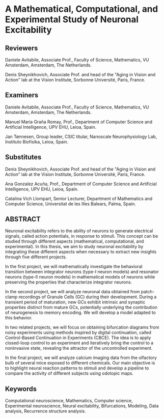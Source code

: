 # A Mathematical, Computational, and Experimental Study of Neuronal Excitability

## Reviewers
Daniele Avitabile, Associate Prof., Faculty of Science, Mathematics, VU Amsterdam, Amsterdam, The Netherlands.

Denis Sheynikhovich, Associate Prof. and head of the "Aging in Vision and Action" lab at the Vision Institute, Sorbonne Université, Paris, France.

## Examiners
Daniele Avitabile, Associate Prof., Faculty of Science, Mathematics, VU Amsterdam, Amsterdam, The Netherlands.

Manuel Maria Graña Romay, Prof., Department of Computer Science and Artificial Intelligence, UPV EHU, Leioa, Spain.

Jan Tønnesen, Group leader, CSIC titular, Nanoscale Neurophysiology Lab, Instituto Biofisika, Leioa, Spain.

## Substitutes
Denis Sheynikhovich, Associate Prof. and head of the "Aging in Vision and Action" lab at the Vision Institute, Sorbonne Université, Paris, France.

Ana Gonzalez Acuña, Prof., Department of Computer Science and Artificial Intelligence, UPV EHU, Leioa, Spain.

Catalina Vich Llompart, Senior Lecturer, Department of Mathematics and Computer Science, Universitat de les Illes Balears, Palma, Spain.

## ABSTRACT

Neuronal excitability refers to the ability of neurons to generate electrical signals, called action potentials, in response to stimuli. This concept can be studied through different aspects (mathematical, computational, and experimental). In this thesis, we aim to study neuronal excitability by integrating these different aspects when necessary to extract new insights through five different projects.

In the first project, we will mathematically investigate the behavioral transition between integrator neurons (type-I neuron models) and resonator neurons (type-II neuron models) in mathematical models of neurons while preserving the properties that characterize integrator neurons.

In the second project, we will analyze neuronal data obtained from patch-clamp recordings of Granule Cells (GC) during their development. During a transient period of maturation, new GCs exhibit intrinsic and synaptic properties distinct from mature GCs, potentially underlying the contribution of neurogenesis to memory encoding. We will develop a model adapted to this behavior.

In two related projects, we will focus on obtaining bifurcation diagrams from noisy experiments using methods inspired by digital continuation, called Control-Based Continuation in Experiments (CBCE). The idea is to apply closed-loop control to an experiment and iteratively bring the control to a noninvasive state, revealing the attractor of the uncontrolled experiment.

In the final project, we will analyze calcium imaging data from the olfactory bulb of several mice exposed to different chemicals. Our main objective is to highlight neural reaction patterns to stimuli and develop a pipeline to compare the activity of different subjects using odotopic maps.

## Keywords
Computational neuroscience, Mathematics, Computer science, Experimental neuroscience, Neural excitability, Bifurcations, Modeling, Data analysis, Recurrence structure analysis.
